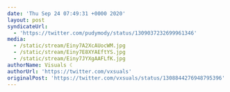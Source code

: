 ```yaml
---
date: 'Thu Sep 24 07:49:31 +0000 2020'
layout: post
syndicateUrl:
  - 'https://twitter.com/pudymody/status/1309037232699961346'
media:
  - /static/stream/Einy7A2XcAUocWM.jpg
  - /static/stream/Einy7E8XYAEftYS.jpg
  - /static/stream/Einy7JYXgAAFLfK.jpg
authorName: Visuals ☾
authorUrl: 'https://twitter.com/vxsuals'
originalPost: 'https://twitter.com/vxsuals/status/1308844276948795396'
---
```


